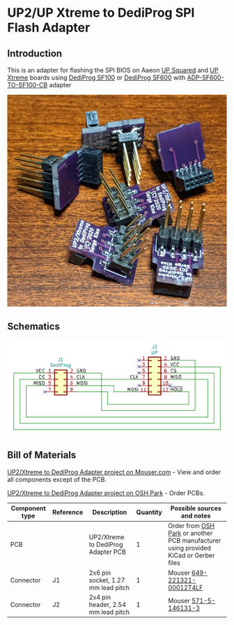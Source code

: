 # UP2/UP Xtreme to DediProg SPI Flash Adapter

## Introduction
This is an adapter for flashing the SPI BIOS on Aaeon [UP Squared](https://up-shop.org/up-squared-series.html) and [UP Xtreme](https://up-board.org/up-xtreme/) boards using [DediProg SF100](https://www.dediprog.com/product/SF100) or [DediProg SF600](https://www.dediprog.com/product/SF600) with [ADP-SF600-TO-SF100-CB](https://www.dediprog.com/product/ADP-SF600-TO-SF100-CB) adapter

![UP2/Xtreme to DediProg Adapters](images/UP-SPI-Adapters.jpg)

## Schematics

![UP2/Xtreme to DediProg Adapter schematics](images/UP-SPI-Adapter.png)

## Bill of Materials

[UP2/Xtreme to DediProg Adapter project on Mouser.com](https://www.mouser.com/ProjectManager/ProjectDetail.aspx?AccessID=8a40311779) - View and order all components except of the PCB.

[UP2/Xtreme to DediProg Adapter project on OSH Park](https://oshpark.com/shared_projects/vo0UxDLG) - Order PCBs.

Component type     | Reference | Description                                 | Quantity | Possible sources and notes
------------------ | --------- | ------------------------------------------- | -------- | --------------------------
PCB                |           | UP2/Xtreme to DediProg Adapter PCB          | 1        | Order from [OSH Park](https://oshpark.com/shared_projects/vo0UxDLG) or another PCB manufacturer using provided KiCad or Gerber files
Connector          | J1        | 2x6 pin socket, 1.27 mm lead pitch          | 1        | Mouser [649-221321-00012T4LF](https://www.mouser.com/ProductDetail/649-221321-00012T4LF)
Connector          | J2        | 2x4 pin header, 2.54 mm lead pitch          | 1        | Mouser [571-5-146131-3](https://www.mouser.com/ProductDetail/571-5-146131-3)
